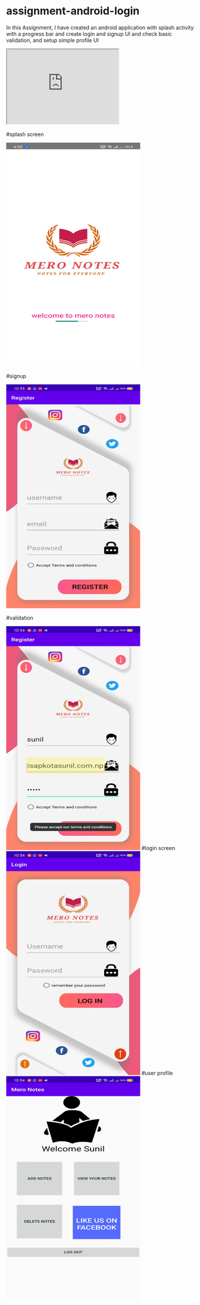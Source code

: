 # assignment-android-login

In this Assignment, I have created an android application with splash activity with a progress bar and create login and signup UI and check basic validation, and setup simple profile UI

[//]: # (Video insert)

<!-- blank line -->

<iframe src="https://www.youtube.com/watch?v=dCjTS9M6y2U" height="200" width="300" title="Assignment"></iframe>

<!-- blank line -->

 
#splash screen

<!-- blank line -->
<img class="ui bottom aligned tiny image" src="newSplash.jpg" height = "600" width="360">
<!-- blank line -->

#signup 

<!-- blank line -->
<img class="ui bottom aligned tiny image" src="Screenshot_2020-09-27-10-33-27-00_ee015900260ab508ba0bf0f18dc28a83.jpg" height = "600" width="360">
<!-- blank line -->

#validation
<!-- blank line -->
<img class="ui bottom aligned tiny image" src="Screenshot_2020-09-27-10-34-21-23_ee015900260ab508ba0bf0f18dc28a83.jpg" height = "600" width="360">
<!-- blank line -->
#login screen

<!-- blank line -->
<img class="ui bottom aligned tiny image" src="Screenshot_2020-09-27-10-34-26-56_ee015900260ab508ba0bf0f18dc28a83.jpg" height = "600" width="360">
<!-- blank line -->
#user profile
<!-- blank line -->
<img class="ui bottom aligned tiny image" src="Screenshot_2020-09-27-10-34-34-25_ee015900260ab508ba0bf0f18dc28a83.jpg" height = "600" width="360">
<!-- blank line -->
